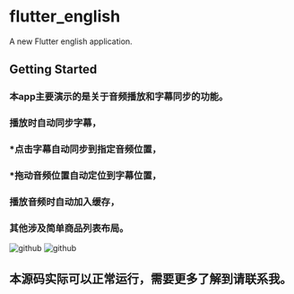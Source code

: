 # flutter_english

A new Flutter english application.

## Getting Started
### 本app主要演示的是关于音频播放和字幕同步的功能。
### 播放时自动同步字幕，
### *点击字幕自动同步到指定音频位置，
### *拖动音频位置自动定位到字幕位置，
### 播放音频时自动加入缓存，
### 其他涉及简单商品列表布局。


![github](https://github.com/xiebaoxin/flutter_english/IMG_1198.PNG "github")
![github](https://github.com/xiebaoxin/flutter_english/IMG_1198.PNG "github")


## 本源码实际可以正常运行，需要更多了解到请联系我。